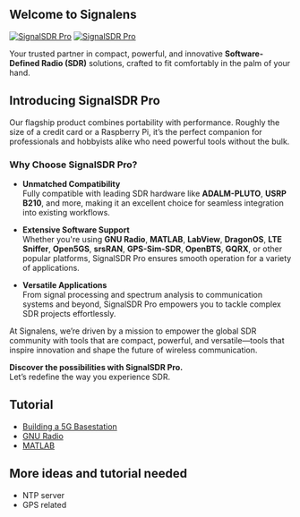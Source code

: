 ## Welcome to Signalens  

[![SignalSDR Pro](https://github.com/signalens/docs/blob/343cdaa4f3853195468d8b2a21212459f3cabde8/img/signalsdrpro_full.jpg)](https://github.com/signalens/docs/blob/343cdaa4f3853195468d8b2a21212459f3cabde8/img/signalsdrpro_full.jpg)
[![SignalSDR Pro](https://github.com/signalens/signalsdrpro_docs/blob/17ea99625f2264fbc4b9003eff2a50a7158eb52c/img/signalsdrpro_naked.jpg)](https://github.com/signalens/signalsdrpro_docs/blob/17ea99625f2264fbc4b9003eff2a50a7158eb52c/img/signalsdrpro_naked.jpg)

Your trusted partner in compact, powerful, and innovative **Software-Defined Radio (SDR)** solutions, crafted to fit comfortably in the palm of your hand.  

## Introducing SignalSDR Pro  

Our flagship product combines portability with performance. Roughly the size of a credit card or a Raspberry Pi, it’s the perfect companion for professionals and hobbyists alike who need powerful tools without the bulk.  

### Why Choose SignalSDR Pro?  

- **Unmatched Compatibility**  
  Fully compatible with leading SDR hardware like **ADALM-PLUTO**, **USRP B210**, and more, making it an excellent choice for seamless integration into existing workflows.  

- **Extensive Software Support**  
  Whether you're using **GNU Radio**, **MATLAB**, **LabView**, **DragonOS**, **LTE Sniffer**, **Open5GS**, **srsRAN**, **GPS-Sim-SDR**, **OpenBTS**, **GQRX**, or other popular platforms, SignalSDR Pro ensures smooth operation for a variety of applications. 

- **Versatile Applications**  
  From signal processing and spectrum analysis to communication systems and beyond, SignalSDR Pro empowers you to tackle complex SDR projects effortlessly.  

At Signalens, we’re driven by a mission to empower the global SDR community with tools that are compact, powerful, and versatile—tools that inspire innovation and shape the future of wireless communication.  

**Discover the possibilities with SignalSDR Pro.**  
Let’s redefine the way you experience SDR.


## Tutorial 

- [Building a 5G Basestation](https://github.com/signalens/docs/5gs_en.md)
- [GNU Radio](https://github.com/signalens/docs/gnuradio.md)
- [MATLAB](https://github.com/signalens/docs/matlab.md)

## More ideas and tutorial needed

- NTP server
- GPS related